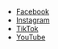 
- [Facebook](https://www.facebook.com/YanzGtz/)
- [Instagram](https://www.instagram.com/my.yanz/)
- [TikTok](https://www.tiktok.com/@myyanz)
- [YouTube](https://www.youtube.com/@encodedmabel)